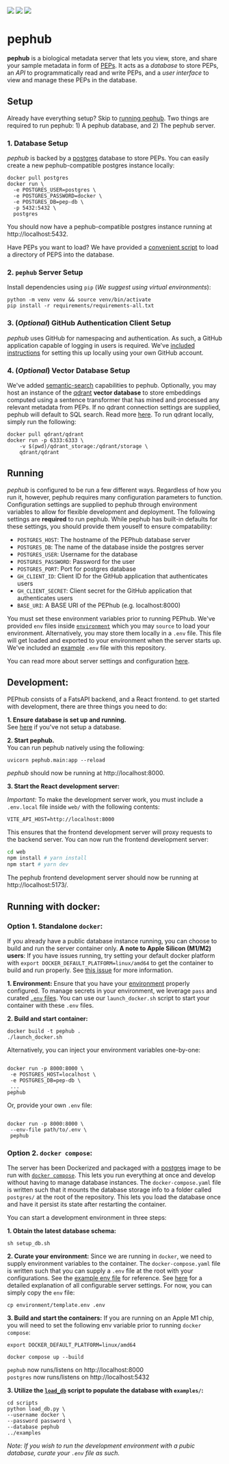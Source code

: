 <img src="https://img.shields.io/badge/fastapi-109989?style=for-the-badge&logo=FASTAPI&logoColor=white" /> <img src="https://img.shields.io/badge/Python-FFD43B?style=for-the-badge&logo=python&logoColor=blue" /> <img src="https://img.shields.io/badge/PostgreSQL-316192?style=for-the-badge&logo=postgresql&logoColor=white" />

# pephub

**pephub** is a biological metadata server that lets you view, store, and share your sample metadata in form of [PEPs](https://pep.databio.org/en/latest/). It acts as a _database_ to store PEPs, an _API_ to programmatically read and write PEPs, and a _user interface_ to view and manage these PEPs in the database.

## Setup

Already have everything setup? Skip to [running pephub](#running). Two things are required to run pephub: 1) A pephub database, and 2) The pephub server.

### 1. Database Setup

_pephub_ is backed by a [postgres](https://www.postgresql.org/) database to store PEPs. You can easily create a new pephub-compatible postgres instance locally:

```
docker pull postgres
docker run \
  -e POSTGRES_USER=postgres \
  -e POSTGRES_PASSWORD=docker \
  -e POSTGRES_DB=pep-db \
  -p 5432:5432 \
  postgres
```

You should now have a pephub-compatible postgres instance running at http://localhost:5432.

Have PEPs you want to load? We have provided a [convenient script](scripts/load_db.py) to load a directory of PEPS into the database.

### 2. `pephub` Server Setup

Install dependencies using `pip` (_We suggest using virtual environments_):

```
python -m venv venv && source venv/bin/activate
pip install -r requirements/requirements-all.txt
```

### 3. (_Optional_) GitHub Authentication Client Setup

_pephub_ uses GitHub for namespacing and authentication. As such, a GitHub application capable of logging in users is required. We've [included instructions](https://github.com/pepkit/pephub/blob/master/docs/authentication.md#setting-up-github-oauth-for-your-own-server) for setting this up locally using your own GitHub account.

### 4. (_Optional_) Vector Database Setup

We've added [semantic-search](https://huggingface.co/course/chapter5/6?fw=tf#using-embeddings-for-semantic-search) capabilities to pephub. Optionally, you may host an instance of the [qdrant](https://qdrant.tech/) **vector database** to store embeddings computed using a sentence transformer that has mined and processed any relevant metadata from PEPs. If no qdrant connection settings are supplied, pephub will default to SQL search. Read more [here](docs/semantic-search.md). To run qdrant locally, simply run the following:

```
docker pull qdrant/qdrant
docker run -p 6333:6333 \
    -v $(pwd)/qdrant_storage:/qdrant/storage \
    qdrant/qdrant
```

## Running

_pephub_ is configured to be run a few different ways. Regardless of how you run it, however, pephub requires many configuration parameters to function. Configuration settings are supplied to pephub through environment variables to allow for flexible development and deployment. The following settings are **required** to run pephub. While pephub has built-in defaults for these settings, you should provide them youself to ensure compatability:

- `POSTGRES_HOST`: The hostname of the PEPhub database server
- `POSTGRES_DB`: The name of the database inside the postgres server
- `POSTGRES_USER`: Username for the database
- `POSTGRES_PASSWORD`: Password for the user
- `POSTGRES_PORT`: Port for postgres database
- `GH_CLIENT_ID`: Client ID for the GitHub application that authenticates users
- `GH_CLIENT_SECRET`: Client secret for the GitHub application that authenticates users
- `BASE_URI`: A BASE URI of the PEPhub (e.g. localhost:8000)

You must set these environment variables prior to running PEPhub. We've provided `env` files inside [`environment`](./environment) which you may `source` to load your environment. Alternatively, you may store them locally in a `.env` file. This file will get loaded and exported to your environment when the server starts up. We've included an [example](environment/template.env) `.env` file with this repository.

You can read more about server settings and configuration [here](docs/server-settings.md).

## Development:

PEPhub consists of a FatsAPI backend, and a React frontend. to get started with development, there are three things you need to do:

**1. Ensure database is set up and running.**  
See [here](#1-database-setup) if you've not setup a database.

**2. Start pephub.**  
You can run pephub natively using the following:

```
uvicorn pephub.main:app --reload
```

_pephub_ should now be running at http://localhost:8000.

**3. Start the React development server:**

_Important:_ To make the development server work, you must include a `.env.local` file inside `web/` with the following contents:

```
VITE_API_HOST=http://localhost:8000
```

This ensures that the frontend development server will proxy requests to the backend server. You can now run the frontend development server:

```bash
cd web
npm install # yarn install
npm start # yarn dev
```

The pephub frontend development server should now be running at http://localhost:5173/.

## Running with docker:

### Option 1. Standalone `docker`:

If you already have a public database instance running, you can choose to build and run the server container only. **A note to Apple Silicon (M1/M2) users**: If you have issues running, try setting your default docker platform with `export DOCKER_DEFAULT_PLATFORM=linux/amd64` to get the container to build and run properly. See [this issue](https://github.com/pepkit/pephub/issues/87) for more information.

**1. Environment:**
Ensure that you have your [environment](docs/server-settings.md) properly configured. To manage secrets in your environment, we leverage `pass` and curated [`.env` files](environment/production.env). You can use our `launch_docker.sh` script to start your container with these `.env` files.

**2. Build and start container:**

```
docker build -t pephub .
./launch_docker.sh

```

Alternatively, you can inject your environment variables one-by-one:

```

docker run -p 8000:8000 \
 -e POSTGRES_HOST=localhost \
 -e POSTGRES_DB=pep-db \
 ...
pephub

```

Or, provide your own `.env` file:

```

docker run -p 8000:8000 \
 --env-file path/to/.env \
 pephub

```

### Option 2. `docker compose`:

The server has been Dockerized and packaged with a [postgres](https://hub.docker.com/_/postgres) image to be run with [`docker compose`](https://docs.docker.com/compose/). This lets you run everything at once and develop without having to manage database instances. The `docker-compose.yaml` file is written such that it mounts the database storage info to a folder called `postgres/` at the root of the repository. This lets you load the database once and have it persist its state after restarting the container.

You can start a development environment in three steps:

**1. Obtain the latest database schema:**

```console
sh setup_db.sh
```

**2. Curate your environment:**
Since we are running in `docker`, we need to supply environment variables to the container. The `docker-compose.yaml` file is written such that you can supply a `.env` file at the root with your configurations. See the [example env file](environment/template.env) for reference. See [here](docs/server-settings.md) for a detailed explanation of all configurable server settings. For now, you can simply copy the `env` file:

```
cp environment/template.env .env
```

**3. Build and start the containers:**
If you are running on an Apple M1 chip, you will need to set the following env variable prior to running `docker compose`:

```console
export DOCKER_DEFAULT_PLATFORM=linux/amd64
```

```console
docker compose up --build
```

`pephub` now runs/listens on http://localhost:8000  
`postgres` now runs/listens on http://localhost:5432

**3. Utilize the [`load_db`](scripts/load_db.py) script to populate the database with `examples/`:**

```console
cd scripts
python load_db.py \
--username docker \
--password password \
--database pephub
../examples
```

_Note: If you wish to run the development environment with a pubic database, curate your `.env` file as such._
